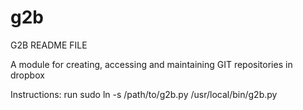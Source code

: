 # g2b
G2B README FILE

A module for creating, accessing and maintaining GIT repositories in dropbox

Instructions:
run sudo ln -s /path/to/g2b.py /usr/local/bin/g2b.py

